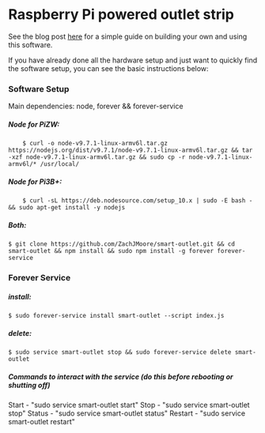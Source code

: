 # Raspberry Pi powered outlet strip

See the blog post [here](https://zachjmoore.com/posts/how-to-make-a-raspberry-pi-powered-outlet-strip) for a simple guide on building your own and using this software.

If you have already done all the hardware setup and just want to quickly find the software setup, you can see the basic instructions below:

### Software Setup

Main dependencies: node, forever && forever-service

##### Node for PiZW:
```
    $ curl -o node-v9.7.1-linux-armv6l.tar.gz https://nodejs.org/dist/v9.7.1/node-v9.7.1-linux-armv6l.tar.gz && tar -xzf node-v9.7.1-linux-armv6l.tar.gz && sudo cp -r node-v9.7.1-linux-armv6l/* /usr/local/
```

##### Node for Pi3B+:
```
    $ curl -sL https://deb.nodesource.com/setup_10.x | sudo -E bash - && sudo apt-get install -y nodejs
```

##### Both:
```
$ git clone https://github.com/ZachJMoore/smart-outlet.git && cd smart-outlet && npm install && sudo npm install -g forever forever-service
```

### Forever Service

##### install:
```
$ sudo forever-service install smart-outlet --script index.js
```

##### delete:
```
$ sudo service smart-outlet stop && sudo forever-service delete smart-outlet
```

##### Commands to interact with the service (do this before rebooting or shutting off)
Start   - "sudo service smart-outlet start"
Stop    - "sudo service smart-outlet stop"
Status  - "sudo service smart-outlet status"
Restart - "sudo service smart-outlet restart"